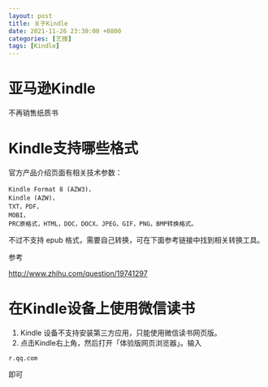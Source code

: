 ```yaml
---
layout: post
title: 关于Kindle
date: 2021-11-26 23:30:00 +0800
categories: [艺搜]
tags: [Kindle]
---
```

# 亚马逊Kindle

不再销售纸质书

# Kindle支持哪些格式

官方产品介绍页面有相关技术参数：

```
Kindle Format 8 (AZW3)，
Kindle (AZW)，
TXT，PDF，
MOBI，
PRC原格式，HTML，DOC，DOCX，JPEG，GIF，PNG，BMP转换格式。
```

不过不支持 epub 格式，需要自己转换，可在下面参考链接中找到相关转换工具。

参考

http://www.zhihu.com/question/19741297



# 在Kindle设备上使用微信读书

1. Kindle 设备不支持安装第三方应用，只能使用微信读书网页版。
2. 点击Kindle右上角，然后打开「体验版网页浏览器」。输入

```
r.qq.com
```

即可
